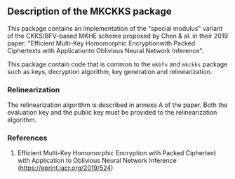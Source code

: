 ## Description of the MKCKKS package
This package contains an implementation of the "special modulus" variant of the CKKS/BFV-based MKHE scheme proposed by Chen & al. in their 2019 paper: "Efficient Multi-Key Homomorphic Encryptionwith Packed Ciphertexts with Applicationto Oblivious Neural Network Inference".

This package contain code that is common to the ```mkbfv``` and ```mkckks``` package such as keys, decryption algorithm, key generation and relinearization.

### Relinearization

The relinearization algorithm is described in annexe A of the paper. Both the evaluation key and the public key must be provided to the relinearization algorithm.

### References

1. Efficient Multi-Key Homomorphic Encryption with Packed Ciphertext with Application to Oblivious Neural Network Inference (<https://eprint.iacr.org/2019/524>)